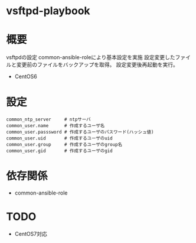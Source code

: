vsftpd-playbook
============================================================

# 概要

vsftpdの設定
common-ansible-roleにより基本設定を実施
設定変更したファイルと変更前のファイルをバックアップを取得。
設定変更後再起動を実行。

- CentOS6

# 設定

    common_ntp_server     # ntpサーバ
    common_user.name      # 作成するユーザ名
    common_user.passsword # 作成するユーザのパスワード(ハッシュ値)
    common_user.uid       # 作成するユーザのuid
    common_user.group     # 作成するユーザのgroup名
    common_user.gid       # 作成するユーザのgid

# 依存関係

- common-ansible-role

# TODO

  - CentOS7対応
